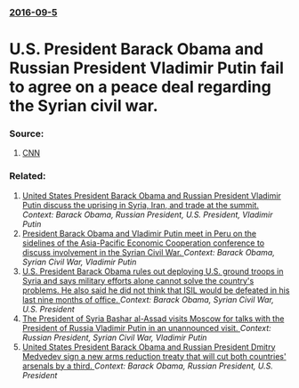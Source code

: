 ### [2016-09-5](/news/2016/09/5/index.md)

# U.S. President Barack Obama and Russian President Vladimir Putin fail to agree on a peace deal regarding the Syrian civil war. 




### Source:

1. [CNN](http://www.cnn.com/2016/09/05/politics/obama-putin-syria-ceasefire-talks/)

### Related:

1. [United States President Barack Obama and Russian President Vladimir Putin discuss the uprising in Syria, Iran, and trade at the summit. ](/news/2012/06/18/united-states-president-barack-obama-and-russian-president-vladimir-putin-discuss-the-uprising-in-syria-iran-and-trade-at-the-summit.md) _Context: Barack Obama, Russian President, U.S. President, Vladimir Putin_
2. [President Barack Obama and Vladimir Putin meet in Peru on the sidelines of the Asia-Pacific Economic Cooperation conference to discuss involvement in the Syrian Civil War. ](/news/2016/11/21/president-barack-obama-and-vladimir-putin-meet-in-peru-on-the-sidelines-of-the-asia-pacific-economic-cooperation-conference-to-discuss-invol.md) _Context: Barack Obama, Syrian Civil War, Vladimir Putin_
3. [U.S. President Barack Obama rules out deploying U.S. ground troops in Syria and says military efforts alone cannot solve the country's problems. He also said he did not think that ISIL would be defeated in his last nine months of office. ](/news/2016/04/24/u-s-president-barack-obama-rules-out-deploying-u-s-ground-troops-in-syria-and-says-military-efforts-alone-cannot-solve-the-country-s-probl.md) _Context: Barack Obama, Syrian Civil War, U.S. President_
4. [The President of Syria Bashar al-Assad visits Moscow for talks with the President of Russia Vladimir Putin in an unannounced visit. ](/news/2015/10/21/the-president-of-syria-bashar-al-assad-visits-moscow-for-talks-with-the-president-of-russia-vladimir-putin-in-an-unannounced-visit.md) _Context: Russian President, Syrian Civil War, Vladimir Putin_
5. [United States President Barack Obama and Russian President Dmitry Medvedev sign a new arms reduction treaty that will cut both countries' arsenals by a third. ](/news/2010/04/8/united-states-president-barack-obama-and-russian-president-dmitry-medvedev-sign-a-new-arms-reduction-treaty-that-will-cut-both-countries-ar.md) _Context: Barack Obama, Russian President, U.S. President_
